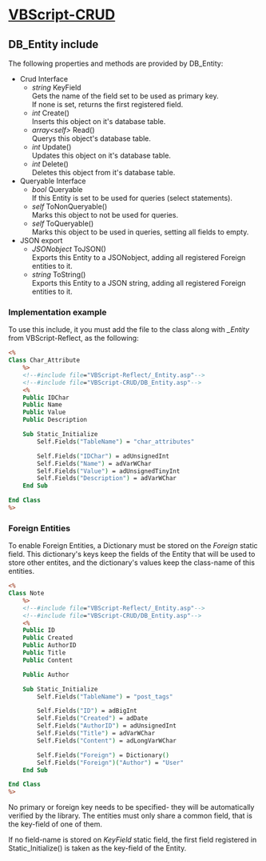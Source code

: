 # [VBScript-CRUD](../README.md)
## DB_Entity include

The following properties and methods are provided by DB_Entity:

* Crud Interface
    * *string* KeyField  
        Gets the name of the field set to be used as primary key.  
        If none is set, returns the first registered field.
    * *int* Create()  
        Inserts this object on it's database table.
    * *array&lt;self&gt;* Read()  
        Querys this object's database table.
    * *int* Update()  
        Updates this object on it's database table.
    * *int* Delete()  
        Deletes this object from it's database table.
* Queryable Interface
    * *bool* Queryable  
        If this Entity is set to be used for queries (select statements).
    * *self* ToNonQueryable()  
        Marks this object to not be used for queries.
    * *self* ToQueryable()  
        Marks this object to be used in queries, setting all fields to empty.
* JSON export
    * *JSONobject* ToJSON()  
        Exports this Entity to a JSONobject, adding all registered Foreign entities to it.
    * *string* ToString()  
        Exports this Entity to a JSON string, adding all registered Foreign entities to it.

### Implementation example

To use this include, it you must add the file to the class along with *_Entity* from VBScript-Reflect, as the following:

```ASP
<%
Class Char_Attribute
    %>
    <!--#include file="VBScript-Reflect/_Entity.asp"-->
    <!--#include file="VBScript-CRUD/DB_Entity.asp"-->
    <%
    Public IDChar
    Public Name
    Public Value
    Public Description

    Sub Static_Initialize
        Self.Fields("TableName") = "char_attributes"

        Self.Fields("IDChar") = adUnsignedInt
        Self.Fields("Name") = adVarWChar
        Self.Fields("Value") = adUnsignedTinyInt
        Self.Fields("Description") = adVarWChar
    End Sub

End Class
%>
```

### Foreign Entities

To enable Foreign Entities, a Dictionary must be stored on the *Foreign* static field. This dictionary's keys keep the fields of the Entity that will be used to store other entites, and the dictionary's values keep the class-name of this entities.


```ASP
<%
Class Note
    %>
    <!--#include file="VBScript-Reflect/_Entity.asp"-->
    <!--#include file="VBScript-CRUD/DB_Entity.asp"-->
    <%
    Public ID
    Public Created
    Public AuthorID
    Public Title
    Public Content

    Public Author

    Sub Static_Initialize
        Self.Fields("TableName") = "post_tags"

        Self.Fields("ID") = adBigInt
        Self.Fields("Created") = adDate
        Self.Fields("AuthorID") = adUnsignedInt
        Self.Fields("Title") = adVarWChar
        Self.Fields("Content") = adLongVarWChar

        Self.Fields("Foreign") = Dictionary()
        Self.Fields("Foreign")("Author") = "User"
    End Sub

End Class
%>
```

No primary or foreign key needs to be specified- they will be automatically verified by the library. The entities must only share a common field, that is the key-field of one of them.

If no field-name is stored on *KeyField* static field, the first field registered in Static_Initialize() is taken as the key-field of the Entity.
